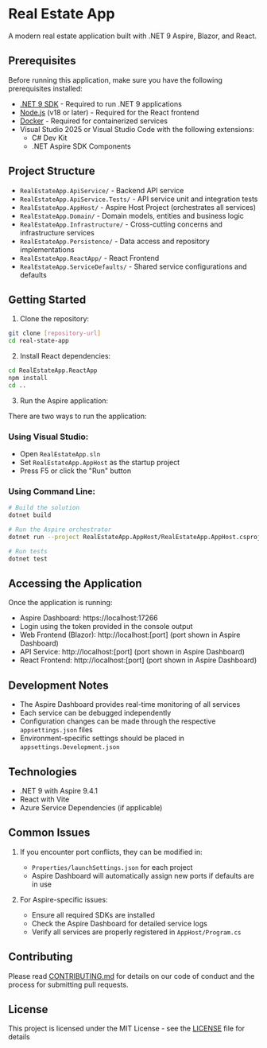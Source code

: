 # Real Estate App

A modern real estate application built with .NET 9 Aspire, Blazor, and React.

## Prerequisites

Before running this application, make sure you have the following prerequisites installed:

- [.NET 9 SDK](https://dotnet.microsoft.com/download/dotnet/9.0) - Required to run .NET 9 applications
- [Node.js](https://nodejs.org/) (v18 or later) - Required for the React frontend
- [Docker](https://www.docker.com/get-started) - Required for containerized services
- Visual Studio 2025 or Visual Studio Code with the following extensions:
  - C# Dev Kit
  - .NET Aspire SDK Components

## Project Structure

- `RealEstateApp.ApiService/` - Backend API service
- `RealEstateApp.ApiService.Tests/` - API service unit and integration tests
- `RealEstateApp.AppHost/` - Aspire Host Project (orchestrates all services)
- `RealEstateApp.Domain/` - Domain models, entities and business logic
- `RealEstateApp.Infrastructure/` - Cross-cutting concerns and infrastructure services
- `RealEstateApp.Persistence/` - Data access and repository implementations
- `RealEstateApp.ReactApp/` - React Frontend
- `RealEstateApp.ServiceDefaults/` - Shared service configurations and defaults

## Getting Started

1. Clone the repository:
```bash
git clone [repository-url]
cd real-state-app
```

2. Install React dependencies:
```bash
cd RealEstateApp.ReactApp
npm install
cd ..
```

3. Run the Aspire application:

There are two ways to run the application:

### Using Visual Studio:
- Open `RealEstateApp.sln`
- Set `RealEstateApp.AppHost` as the startup project
- Press F5 or click the "Run" button

### Using Command Line:
```bash
# Build the solution
dotnet build

# Run the Aspire orchestrator
dotnet run --project RealEstateApp.AppHost/RealEstateApp.AppHost.csproj

# Run tests
dotnet test
```

## Accessing the Application

Once the application is running:

- Aspire Dashboard: https://localhost:17266
- Login using the token provided in the console output
- Web Frontend (Blazor): http://localhost:[port] (port shown in Aspire Dashboard)
- API Service: http://localhost:[port] (port shown in Aspire Dashboard)
- React Frontend: http://localhost:[port] (port shown in Aspire Dashboard)

## Development Notes

- The Aspire Dashboard provides real-time monitoring of all services
- Each service can be debugged independently
- Configuration changes can be made through the respective `appsettings.json` files
- Environment-specific settings should be placed in `appsettings.Development.json`

## Technologies

- .NET 9 with Aspire 9.4.1
- React with Vite
- Azure Service Dependencies (if applicable)

## Common Issues

1. If you encounter port conflicts, they can be modified in:
   - `Properties/launchSettings.json` for each project
   - Aspire Dashboard will automatically assign new ports if defaults are in use

2. For Aspire-specific issues:
   - Ensure all required SDKs are installed
   - Check the Aspire Dashboard for detailed service logs
   - Verify all services are properly registered in `AppHost/Program.cs`

## Contributing

Please read [CONTRIBUTING.md](CONTRIBUTING.md) for details on our code of conduct and the process for submitting pull requests.

## License

This project is licensed under the MIT License - see the [LICENSE](LICENSE) file for details